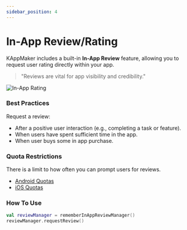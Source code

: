 ```yaml
---
sidebar_position: 4
---
```


# In-App Review/Rating

KAppMaker includes a built-in **In-App Review** feature, allowing you to request user rating directly within your app.

> "Reviews are vital for app visibility and credibility."

![In-App Rating](/img/feat_inapprating.png)    


### Best Practices
Request a review:
- After a positive user interaction (e.g., completing a task or feature).
- When users have spent sufficient time in the app.
- When user buys some in app purchase.

### Quota Restrictions
There is a limit to how often you can prompt users for reviews.
- [Android Quotas](https://developer.android.com/guide/playcore/in-app-review#quotas)
- [iOS Quotas](https://developer.apple.com/documentation/storekit/requesting-app-store-reviews)

### How To Use

```kotlin
val reviewManager = rememberInAppReviewManager()
reviewManager.requestReview()
```